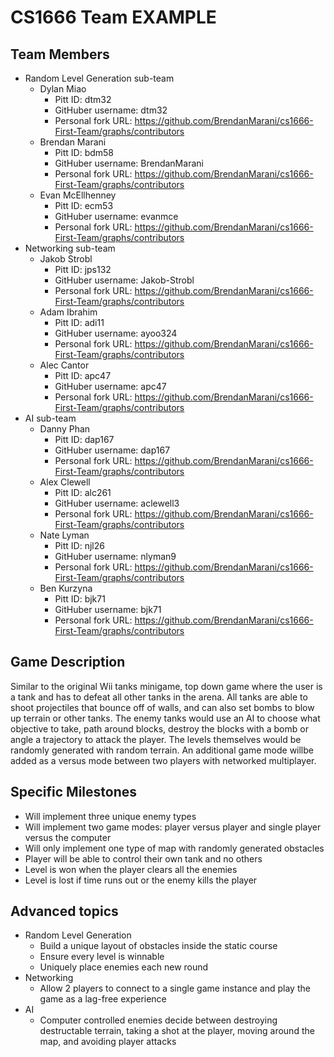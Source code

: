 # CS1666 Team EXAMPLE

## Team Members
* Random Level Generation sub-team
	* Dylan Miao
		* Pitt ID: dtm32
		* GitHuber username: dtm32
		* Personal fork URL: https://github.com/BrendanMarani/cs1666-First-Team/graphs/contributors
	* Brendan Marani
		* Pitt ID: bdm58
		* GitHuber username: BrendanMarani
		* Personal fork URL: https://github.com/BrendanMarani/cs1666-First-Team/graphs/contributors
	* Evan McEllhenney
		* Pitt ID: ecm53
		* GitHuber username: evanmce
		* Personal fork URL: https://github.com/BrendanMarani/cs1666-First-Team/graphs/contributors
* Networking sub-team
	* Jakob Strobl
		* Pitt ID: jps132
		* GitHuber username: Jakob-Strobl
		* Personal fork URL: https://github.com/BrendanMarani/cs1666-First-Team/graphs/contributors
	* Adam Ibrahim
		* Pitt ID: adi11
		* GitHuber username: ayoo324
		* Personal fork URL: https://github.com/BrendanMarani/cs1666-First-Team/graphs/contributors
	* Alec Cantor
		* Pitt ID: apc47
		* GitHuber username: apc47
		* Personal fork URL: https://github.com/BrendanMarani/cs1666-First-Team/graphs/contributors
* AI sub-team
	* Danny Phan
		* Pitt ID: dap167
		* GitHuber username: dap167
		* Personal fork URL: https://github.com/BrendanMarani/cs1666-First-Team/graphs/contributors
	* Alex Clewell
		* Pitt ID: alc261
		* GitHuber username: aclewell3
		* Personal fork URL: https://github.com/BrendanMarani/cs1666-First-Team/graphs/contributors
	* Nate Lyman
		* Pitt ID: njl26
		* GitHuber username: nlyman9
		* Personal fork URL: https://github.com/BrendanMarani/cs1666-First-Team/graphs/contributors
	* Ben Kurzyna
		* Pitt ID: bjk71
		* GitHuber username: bjk71
		* Personal fork URL: https://github.com/BrendanMarani/cs1666-First-Team/graphs/contributors

## Game Description

Similar to the original Wii tanks minigame, top down game where the user is a tank and has to defeat all other tanks in the arena. All tanks are able to shoot projectiles that bounce off of walls, and can also set bombs to blow up terrain or other tanks. The enemy tanks would use an AI to choose what objective to take, path around blocks, destroy the blocks with a bomb or angle a trajectory to attack the player. The levels themselves would be randomly generated with random terrain. An additional game mode willbe added as a versus mode between two players with networked multiplayer.

## Specific Milestones

* Will implement three unique enemy types
* Will implement two game modes: player versus player and single player versus the computer
* Will only implement one type of map with randomly generated obstacles
* Player will be able to control their own tank and no others
* Level is won when the player clears all the enemies
* Level is lost if time runs out or the enemy kills the player

## Advanced topics

* Random Level Generation
	* Build a unique layout of obstacles inside the static course
	* Ensure every level is winnable
	* Uniquely place enemies each new round
* Networking
	* Allow 2 players to connect to a single game instance and play the game as a lag-free experience
* AI
	* Computer controlled enemies decide between destroying destructable terrain, taking a shot at the player, moving around the map, and avoiding player attacks
